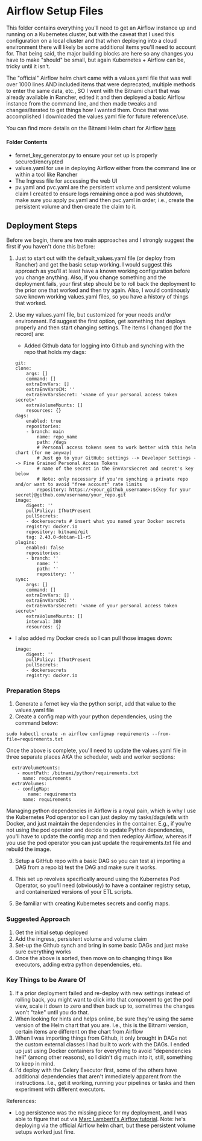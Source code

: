 # Airflow Setup Files

This folder contains everything you'll need to get an Airflow instance up and running on a Kubernetes cluster, but with the caveat that I used this configuration on a local cluster and that when deploying into a cloud environment there will likely be some additional items you'll need to account for. That being said, the major building blocks are here so any changes you have to make "should" be small, but again Kubernetes + Airflow can be, tricky until it isn't. 

The "official" Airflow helm chart came with a values.yaml file that was well over 1000 lines AND included items that were deprecated, multiple methods to enter the same data, etc., SO I went with the Bitnami chart that was already available in Rancher, edited it and then deployed a basic Airflow instance from the command line, and then made tweaks and changes/iterated to get things how I wanted them. Once that was accomplished I downloaded the values.yaml file for future reference/use. 

You can find more details on the Bitnami Helm chart for Airflow [here](https://github.com/bitnami/charts/blob/main/bitnami/airflow/README.md)


#### Folder Contents
* fernet_key_generator.py to ensure your set up is properly secured/encrypted 
* values.yaml for use in deploying Airflow either from the command line or within a tool like Rancher 
* The Ingress file for accessing the web UI 
* pv.yaml and pvc.yaml are the persistent volume and persistent volume claim I created to ensure logs remaining once a pod was shutdown, make sure you apply pv.yaml and then pvc.yaml in order, i.e., create the persistent volume and then create the claim to it. 


## Deployment Steps

Before we begin, there are two main approaches and I strongly suggest the first if you haven't done this before: 

1) Just to start out with the default_values.yaml file (or deploy from Rancher) and get the basic setup working. I would suggest this approach as you'll at least have a known working configuration before you change anything. Also, if you change something and the deployment fails, your first step should be to roll back the deployment to the prior one that worked and then try again. Also, I would continously save known working values.yaml files, so you have a history of things that worked. 
2) Use my values.yaml file, but customized for your needs and/or environment. I'd suggest the first option, get something that deploys properly and then start changing settings. The items I changed (for the record) are:
    * Added Github data for logging into Github and synching with the repo that holds my dags:

    ```
    git:
    clone:
        args: []
        command: []
        extraEnvVars: []
        extraEnvVarsCM: ''
        extraEnvVarsSecret: '<name of your personal access token secret>'
        extraVolumeMounts: []
        resources: {}
    dags:
        enabled: true
        repositories:
        - branch: main
            name: repo_name
            path: /dags
            # Personal access tokens seem to work better with this helm chart (for me anyway)
            # Just go to your GitHub: settings --> Developer Settings --> Fine Grained Personal Access Tokens
            # name of the secret in the EnvVarsSecret and secret's key below 
            # Note: only necessary if you're synching a private repo and/or want to avoid "free account" rate limits
            repository: https://<your_github_username>:${key for your secret}@github.com/username/your_repo.git
    image:
        digest: ''
        pullPolicy: IfNotPresent
        pullSecrets:
        - dockersecrets # insert what you named your Docker secrets
        registry: docker.io
        repository: bitnami/git
        tag: 2.43.0-debian-11-r5
    plugins:
        enabled: false
        repositories:
        - branch: ''
            name: ''
            path: ''
            repository: ''
    sync:
        args: []
        command: []
        extraEnvVars: []
        extraEnvVarsCM: ''
        extraEnvVarsSecret: '<name of your personal access token secret>'
        extraVolumeMounts: []
        interval: 300
        resources: {}
    ```

* I also added my Docker creds so I can pull those images down: 

    ```
    image:
        digest: ''
        pullPolicy: IfNotPresent
        pullSecrets:
        - dockersecrets
        registry: docker.io
    ```

### Preparation Steps

1) Generate a fernet key via the python script, add that value to the values.yaml file
2) Create a config map with your python dependencies, using the command below:
```
sudo kubectl create -n airflow configmap requirements --from-file=requirements.txt
```
Once the above is complete, you'll need to update the values.yaml file in three separate places AKA the scheduler, web and worker sections:

~~~
  extraVolumeMounts:
    - mountPath: /bitnami/python/requirements.txt
      name: requirements
  extraVolumes:
    - configMap:
        name: requirements
      name: requirements
~~~

Managing python dependencies in Airflow is a royal pain, which is why I use the Kubernetes Pod operator so I can just deploy my tasks/dags/etls with Docker, and just maintain the dependencies in the container. E.g., if you're not using the pod operator and decide to update Python dependencies, you'll have to update the config map and then redeploy Airflow, whereas if you use the pod operator you can just update the requirements.txt file and rebuild the image.

3) Setup a GitHub repo with a basic DAG so you can test a) importing a DAG from a repo b) test the DAG and make sure it works. 

4) This set up revolves specifically around using the Kubernetes Pod Operator, so you'll need (obviously) to have a container registry setup, and containerized versions of your ETL scripts. 

5) Be familiar with creating Kubernetes secrets and config maps. 

### Suggested Approach
1) Get the initial setup deployed
2) Add the ingress, persistent volume and volume claim 
3) Set-up the Github synch and bring in some basic DAGs and just make sure everything works
4) Once the above is sorted, then move on to changing things like executors, adding extra python dependencies, etc. 


### Key Things to be Aware Of

1) If a prior deployment failed and re-deploy with new settings instead of rolling back, you might want to click into that component to get the pod view, scale it down to zero and then back up to, sometimes the changes won't "take" until you do that. 
2) When looking for hints and helps online, be sure they're using the same version of the Helm chart that you are. I.e., this is the Bitnami version, certain items are different on the chart from Airflow 
3) When I was importing things from Github, it only brought in DAGs not the custom external classes I had built to work with the DAGs. I ended up just using Docker containers for everything to avoid "dependencies hell" (among other reasons), so I didn't dig much into it, still, something to keep in mind. 
4) I'd deploy with the Celery Executor first, some of the others have additional dependencies that aren't immediately apparent from the instructions. I.e., get it working, running your pipelines or tasks and then experiment with different executors. 


References:
* Log persistence was the missing piece for my deployment, and I was able to figure that out via [Marc Lamberti's Airflow tutorial](https://marclamberti.com/blog/airflow-on-kubernetes-get-started-in-10-mins/). Note: he's deploying via the official Airflow helm chart, but these persistent volume setups worked just fine. 